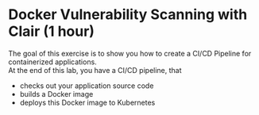 # Docker Vulnerability Scanning with Clair (1 hour)

The goal of this exercise is to show you how to create a CI/CD Pipeline for containerized applications.  
At the end of this lab, you have a CI/CD pipeline, that
* checks out your application source code
* builds a Docker image
* deploys this Docker image to Kubernetes

